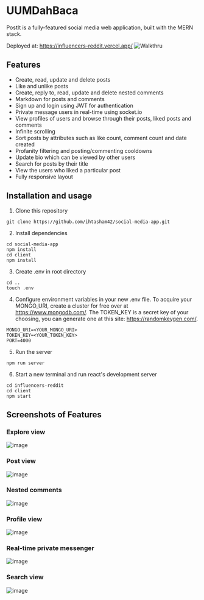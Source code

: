 # UUMDahBaca
PostIt is a fully-featured social media web application, built with the MERN stack.  

Deployed at: https://influencers-reddit.vercel.app/
![Walkthru](https://github.com/AlifBrahim/influencers-reddit/assets/92504870/be06c806-1935-4a8a-802d-999e0dd20d46)

## Features
- Create, read, update and delete posts
- Like and unlike posts
- Create, reply to, read, update and delete nested comments
- Markdown for posts and comments
- Sign up and login using JWT for authentication
- Private message users in real-time using socket.io
- View profiles of users and browse through their posts, liked posts and comments
- Infinite scrolling 
- Sort posts by attributes such as like count, comment count and date created
- Profanity filtering and posting/commenting cooldowns
- Update bio which can be viewed by other users
- Search for posts by their title
- View the users who liked a particular post
- Fully responsive layout

## Installation and usage
1) Clone this repository  
```
git clone https://github.com/ihtasham42/social-media-app.git
```
2) Install dependencies  
```
cd social-media-app  
npm install
cd client
npm install
```
3) Create .env in root directory
```
cd ..
touch .env
```
4) Configure environment variables in your new .env file. To acquire your MONGO_URI, create a cluster for free over at https://www.mongodb.com/. The TOKEN_KEY is a secret key of your choosing, you can generate one at this site: https://randomkeygen.com/.
```
MONGO_URI=<YOUR_MONGO_URI> 
TOKEN_KEY=<YOUR_TOKEN_KEY>
PORT=4000
```
5) Run the server
```
npm run server
```
6) Start a new terminal and run react's development server
```
cd influencers-reddit
cd client
npm start
```

## Screenshots of Features
### Explore view
![image](https://github.com/AlifBrahim/influencers-reddit/assets/92504870/235b2bbd-21d6-4674-9cee-0e099f822847)

### Post view
![image](https://github.com/AlifBrahim/influencers-reddit/assets/92504870/4c4822d9-7429-4dd6-9000-28be6ee52f0e)

### Nested comments
![image](https://github.com/AlifBrahim/influencers-reddit/assets/92504870/423c9af5-4e4f-49d9-8742-c37824b16acb)

### Profile view
![image](https://github.com/AlifBrahim/influencers-reddit/assets/92504870/6225aa17-d270-49c7-92bf-f4b0a3d187cc)

### Real-time private messenger
![image](https://github.com/AlifBrahim/influencers-reddit/assets/92504870/4d0688a7-b4ca-4a1f-a89b-2aea0dd9ee9b)

### Search view
![image](https://github.com/AlifBrahim/influencers-reddit/assets/92504870/83d3e6fb-0380-4bcd-bf3f-f223c0641f9c)


